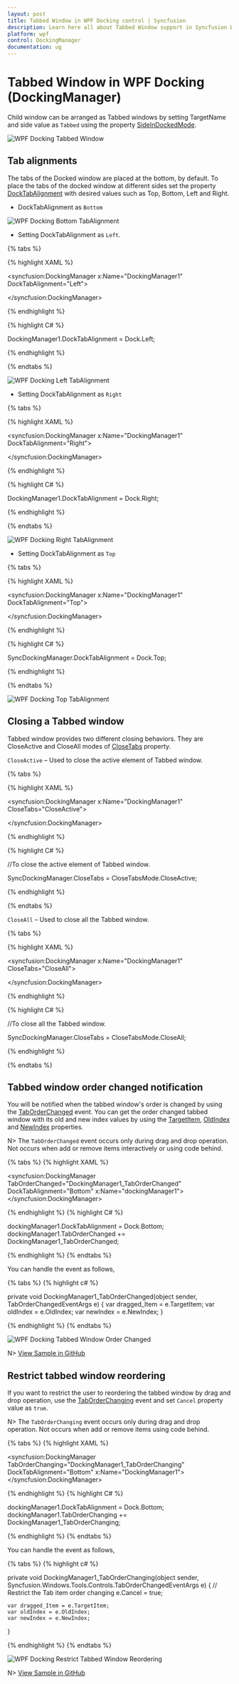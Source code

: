 ```yaml
---
layout: post
title: Tabbed Window in WPF Docking control | Syncfusion
description: Learn here all about Tabbed Window support in Syncfusion WPF Docking (DockingManager) control and more.
platform: wpf
control: DockingManager
documentation: ug
---
```

# Tabbed Window in WPF Docking (DockingManager)

Child window can be arranged as Tabbed windows by setting TargetName and side value as `Tabbed` using the property [SideInDockedMode](https://help.syncfusion.com/cr/wpf/Syncfusion.Windows.Tools.Controls.DockItem.html#Syncfusion_Windows_Tools_Controls_DockItem_SideInDockedMode).

![WPF Docking Tabbed Window](TabbedWindow_images/wpf-docking-tabbed-window.jpeg)


##  Tab alignments

The tabs of the Docked window are placed at the bottom, by default. To place the tabs of the docked window at different sides set the property [DockTabAlignment](https://help.syncfusion.com/cr/wpf/Syncfusion.Windows.Tools.Controls.DockingManager.html#Syncfusion_Windows_Tools_Controls_DockingManager_DockTabAlignment) with desired values such as Top, Bottom, Left and Right. 

* DockTabAlignment as `Bottom`

![WPF Docking Bottom TabAlignment](TabbedWindow_images/wpf-docking-bottom-tab-alignment.jpeg)


* Setting DockTabAlignment as `Left`.


{% tabs %}

{% highlight XAML %}

<syncfusion:DockingManager x:Name="DockingManager1" DockTabAlignment="Left">

<ContentControl  syncfusion:DockingManager.Header="Item1" x:Name="TabbedWindow1" />
	
<ContentControl syncfusion:DockingManager.Header="Item2" x:Name="TabbedWindow2"
                syncfusion:DockingManager.SideInDockedMode="Tabbed"
				syncfusion:DockingManager.TargetNameInDockedMode="TabbedWindow1"/> 

</syncfusion:DockingManager>

{% endhighlight %}

{% highlight C# %}

DockingManager1.DockTabAlignment = Dock.Left;

{% endhighlight %}

{% endtabs %}


![WPF Docking Left TabAlignment](TabbedWindow_images/wpf-docking-left-tab-alignment.jpeg)


* Setting DockTabAlignment as `Right`

{% tabs %}

{% highlight XAML %}

<syncfusion:DockingManager x:Name="DockingManager1" DockTabAlignment="Right">

<ContentControl syncfusion:DockingManager.Header="Item1"  x:Name="TabbedWindow1"/>  

<ContentControl syncfusion:DockingManager.Header="Item2" x:Name="TabbedWindow2"
                syncfusion:DockingManager.SideInDockedMode="Tabbed"
				syncfusion:DockingManager.TargetNameInDockedMode="TabbedWindow1"/>
				
</syncfusion:DockingManager>

{% endhighlight %}

{% highlight C# %}

DockingManager1.DockTabAlignment = Dock.Right;

{% endhighlight %}

{% endtabs %}


![WPF Docking Right TabAlignment](TabbedWindow_images/wpf-docking-right-tab-alignment.jpeg)


* Setting DockTabAlignment as `Top`


{% tabs %}

{% highlight XAML %}

<syncfusion:DockingManager x:Name="DockingManager1" DockTabAlignment="Top">

<ContentControl  syncfusion:DockingManager.Header="Item1" x:Name="TabbedWindow1"/> 

<ContentControl syncfusion:DockingManager.Header="Item2" x:Name="TabbedWindow2"
                syncfusion:DockingManager.SideInDockedMode="Tabbed"
				syncfusion:DockingManager.TargetNameInDockedMode="TabbedWindow1"/>  

</syncfusion:DockingManager>

{% endhighlight %}

{% highlight C# %}
			
SyncDockingManager.DockTabAlignment = Dock.Top;

{% endhighlight %}

{% endtabs %}

![WPF Docking Top TabAlignment](TabbedWindow_images/wpf-docking-top-tab-alignment.jpeg)


## Closing a Tabbed window

Tabbed window provides two different closing behaviors. They are CloseActive and CloseAll modes of [CloseTabs](https://help.syncfusion.com/cr/wpf/Syncfusion.Windows.Tools.Controls.DockingManager.html#Syncfusion_Windows_Tools_Controls_DockingManager_CloseTabs) property.

`CloseActive` – Used to close the active element of Tabbed window.

{% tabs %}

{% highlight XAML %}

<syncfusion:DockingManager x:Name="DockingManager1" CloseTabs="CloseActive">

<ContentControl syncfusion:DockingManager.Header="Item1" x:Name="TabbedWindow1" />  

<ContentControl syncfusion:DockingManager.Header="Item2" x:Name="TabbedWindow2"
                syncfusion:DockingManager.SideInDockedMode="Tabbed"
				syncfusion:DockingManager.TargetNameInDockedMode="TabbedWindow1"/>  

<ContentControl syncfusion:DockingManager.Header="Item3" x:Name="TabbedWindow3"
                syncfusion:DockingManager.SideInDockedMode="Tabbed"
				syncfusion:DockingManager.TargetNameInDockedMode="TabbedWindow1"/>                         

</syncfusion:DockingManager>

{% endhighlight %}

{% highlight C# %}

//To close the active element of Tabbed window.

SyncDockingManager.CloseTabs = CloseTabsMode.CloseActive;

{% endhighlight %}

{% endtabs %}

 `CloseAll` – Used to close all the Tabbed window.

{% tabs %}

{% highlight XAML %}

<syncfusion:DockingManager x:Name="DockingManager1" CloseTabs="CloseAll">

<ContentControl syncfusion:DockingManager.Header="Item1" x:Name="TabbedWindow1"/>  

<ContentControl syncfusion:DockingManager.Header="Item2" x:Name="TabbedWindow2"
                syncfusion:DockingManager.SideInDockedMode="Tabbed"
				syncfusion:DockingManager.TargetNameInDockedMode="TabbedWindow1"/>  

<ContentControl syncfusion:DockingManager.Header="Item3" x:Name="TabbedWindow3"
                syncfusion:DockingManager.SideInDockedMode="Tabbed"
				syncfusion:DockingManager.TargetNameInDockedMode="TabbedWindow1"/>                         

</syncfusion:DockingManager>

{% endhighlight %}

{% highlight C# %}

//To close all the Tabbed window.

SyncDockingManager.CloseTabs = CloseTabsMode.CloseAll;

{% endhighlight %}

{% endtabs %}

## Tabbed window order changed notification

You will be notified when the tabbed window's order is changed by using the [TabOrderChanged](https://help.syncfusion.com/cr/wpf/Syncfusion.Windows.Tools.Controls.DockingManager.html#Syncfusion_Windows_Tools_Controls_DockingManager_TabOrderChanged) event. You can get the order changed tabbed window with its old and new index values by using the [TargetItem](https://help.syncfusion.com/cr/wpf/Syncfusion.Windows.Tools.Controls.TabOrderChangedEventArgs.html#Syncfusion_Windows_Tools_Controls_TabOrderChangedEventArgs_TargetItem), [OldIndex](https://help.syncfusion.com/cr/wpf/Syncfusion.Windows.Tools.Controls.TabOrderChangedEventArgs.html#Syncfusion_Windows_Tools_Controls_TabOrderChangedEventArgs_OldIndex) and [NewIndex](https://help.syncfusion.com/cr/wpf/Syncfusion.Windows.Tools.Controls.TabOrderChangedEventArgs.html#Syncfusion_Windows_Tools_Controls_TabOrderChangedEventArgs_NewIndex) properties.

N> The `TabOrderChanged` event occurs only during drag and drop operation. Not occurs when add or remove items interactively or using code behind.  

{% tabs %}
{% highlight XAML %}

<syncfusion:DockingManager TabOrderChanged="DockingManager1_TabOrderChanged"  
                           DockTabAlignment="Bottom"
                           x:Name="dockingManager1">
    <ContentControl syncfusion:DockingManager.Header="Item1" x:Name="tabbedWindow1" />
    <ContentControl syncfusion:DockingManager.Header="Item2" x:Name="tabbedWindow2"
                    syncfusion:DockingManager.SideInDockedMode="Tabbed"
                    syncfusion:DockingManager.TargetNameInDockedMode="tabbedWindow1"/>
    <ContentControl syncfusion:DockingManager.Header="Item3" x:Name="tabbedWindow3"
                    syncfusion:DockingManager.SideInDockedMode="Tabbed"
                    syncfusion:DockingManager.TargetNameInDockedMode="tabbedWindow2"/>
</syncfusion:DockingManager>

{% endhighlight %}
{% highlight C# %}

dockingManager1.DockTabAlignment = Dock.Bottom;
dockingManager1.TabOrderChanged += DockingManager1_TabOrderChanged;

{% endhighlight %}
{% endtabs %}

You can handle the event as follows,

{% tabs %}
{% highlight c# %}

private void DockingManager1_TabOrderChanged(object sender, TabOrderChangedEventArgs e)
{
    var dragged_Item = e.TargetItem;
    var oldIndex = e.OldIndex;
    var newIndex = e.NewIndex;
}

{% endhighlight %}
{% endtabs %}

![WPF Docking Tabbed Window Order Changed](TabbedWindow_images/wpf-docking-tabbed-window-order-changed.png)

N> [View Sample in GitHub](https://github.com/SyncfusionExamples/syncfusion-wpf-docking-manager-wpf-examples/tree/master/Samples/TabbedWindowOrdering)

## Restrict tabbed window reordering

If you want to restrict the user to reordering the tabbed window by drag and drop operation, use the [TabOrderChanging](https://help.syncfusion.com/cr/wpf/Syncfusion.Windows.Tools.Controls.DockingManager.html#Syncfusion_Windows_Tools_Controls_DockingManager_TabOrderChanging) event and set `Cancel` property value as `true`.

N> The `TabOrderChanging` event occurs only during drag and drop operation. Not occurs when add or remove items using code behind.  

{% tabs %}
{% highlight XAML %}

<syncfusion:DockingManager TabOrderChanging="DockingManager1_TabOrderChanging"
                           DockTabAlignment="Bottom"
                           x:Name="DockingManager1">
    <ContentControl  syncfusion:DockingManager.Header="Item1" x:Name="TabbedWindow1" />
    <ContentControl syncfusion:DockingManager.Header="Item2" x:Name="TabbedWindow2"
                    syncfusion:DockingManager.SideInDockedMode="Tabbed"
                    syncfusion:DockingManager.TargetNameInDockedMode="TabbedWindow1"/>
    <ContentControl syncfusion:DockingManager.Header="Item3" x:Name="TabbedWindow3"
                    syncfusion:DockingManager.SideInDockedMode="Tabbed"
                    syncfusion:DockingManager.TargetNameInDockedMode="TabbedWindow2"/>
</syncfusion:DockingManager>

{% endhighlight %}
{% highlight C# %}

dockingManager1.DockTabAlignment = Dock.Bottom;
dockingManager1.TabOrderChanging += DockingManager1_TabOrderChanging;

{% endhighlight %}
{% endtabs %}

You can handle the event as follows,

{% tabs %}
{% highlight c# %}

private void DockingManager1_TabOrderChanging(object sender, Syncfusion.Windows.Tools.Controls.TabOrderChangedEventArgs e)
{
    // Restrict the Tab item order changing
    e.Cancel = true;

    var dragged_Item = e.TargetItem;
    var oldIndex = e.OldIndex;
    var newIndex = e.NewIndex;
}

{% endhighlight %}
{% endtabs %}

![WPF Docking Restrict Tabbed Window Reordering](TabbedWindow_images/wpf-docking-restrict-tabbed-window-reordering.png)

N> [View Sample in GitHub](https://github.com/SyncfusionExamples/syncfusion-wpf-docking-manager-wpf-examples/tree/master/Samples/TabbedWindowOrdering)

